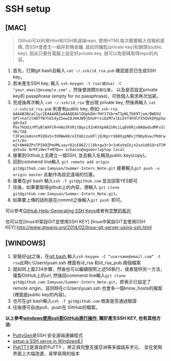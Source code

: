 SSH setup
=========
[MAC]
-----
>Github可以利用Html和SSH來遠端repo, 使用HTML每次都要輸入信箱和密碼, 
>而SSH會產生一組非對稱金鑰, 就如同鑰匙(private key)和鎖頭(public key), 因此只要在電腦上設定好private key, 就可以免密碼取得repo的內容。

1. 首先，打開git bash且輸入 `cat ~/.ssh/id_rsa.pub` 確認是否已生成SSH key。
2. 若未產生SSH key, 輸入 `ssh-keygen -t rsa(或dsa) -C "your_email@example.com"` ，然後會詢問`存取位置`，
以及是否設定private key的 passphrase (empty for no passphrase)，可依個人需求再次加密。
3. 完成後再次輸入 `cat ~/.ssh/id_rsa` 會出現 private key, 然後再輸入 `cat ~/.ssh/id_rsa.pub` 則會有public key, 例如: `ssh-rsa AAAAB3NzaC1yc2EAAAABIwAAAQEAklOUpkDHrfHY17SbrmTIpNLTGK9Tjom/BWDSU
GPl+nafzlHDTYW7hdI4yZ5ew18JH4JW9jbhUFrviQzM7xlELEVf4h9lFX5QVkbPppSwg0cda3
Pbv7kOdJ/MTyBlWXFCR+HAo3FXRitBqxiX1nKhXpHAZsMciLq8V6RjsNAQwdsdMFvSlVK/7XA
t3FaoJoAsncM1Q9x5+3V0Ww68/eIFmb1zuUFljQJKprrX88XypNDvjYNby6vw/Pb0rwert/En
mZ+AW4OZPnTPI89ZPmVMLuayrD2cE86Z/il8b+gw3r3+1nKatmIkjn2so1d01QraTlMqVSsbx
NrRFi9wrf+M7Q== schacon@agadorlaptop.local`
4. 接著到Github上去建立一個SSH, 並且輸入名稱及public key(copy)。
5. 回到commend line輸入 `git remote add origin git@github.com:Iamyuan/Summer-Intern_Note.git` 接著輸入`git push -u origin master` 此動作為設定遠端的位置。
6. 接著在git bash 輸入`ssh -T git@github.com` 並且回答YES即可
6. 往後，如果要取得github上的內容，便輸入 `git clone git@github.com:Iamyuan/Summer-Intern_Note.git`。
7. 如果要上傳的話則是在commit之後輸入`git push `即可。

可以參考[GitHub Help-Generating SSH Keys]或者有[完整的影片]

也可以在[linux中架設GIT並使用SSH KEY]
[linux中架設GIT並使用SSH KEY]:http://www.gtwang.org/2014/02/linux-git-server-using-ssh.html

[GitHub Help-Generating SSH Keys]:https://help.github.com/articles/generating-ssh-keys
[完整的影片]:http://www.youtube.com/watch?v=bBUuHvdROKE


[WINDOWS]
------------


1. 安裝好[git]之後，在[git bash],輸入`ssh-keygen -C “username@email.com” -t rsa`此時c:\Users\yuan\.ssh 裡面有id_rsa 和id_rsa_pub.兩個檔案
2. 就如同上面234步驟，然後也可以繼續按照上述56執行，或者提供另一方法，複製GitHub上的url, 然後回commend line輸入`git clone git@github.com:Iamyuan/Summer-Intern_Note.git`，即表示已設定了remote origin，且同時在c:\Users\yuan\.ssh 也會多一個know_hosts的檔案(裡面是public key的內容)。
3. 也可在git bash輸入`ssh -T git@github.com` 檢查是否通過驗證
1. 往後便可自由pull、push在 GitHub的檔案。

**以上參考[windows使用ssh對GitHub進行操作], 關於產生SSH KEY, 也有其他方法:**
  
 - [PuttyGen]是SSH 安全遠端連線程式
 - [setup a SSH serve in Windows8.1](http://www.youtube.com/watch?v=K1M-QhJAh9E "setup a SSH serve in Windows8.1")
 - [PietTTY]是源自於PuTTY ，修正與完整支援亞洲等多國語系字元、 並在使用界面上大幅改進、易學易用的版本


[PuttyGen]:http://www.ecora.com/ecora/support/putty/puttygen-x86.exe
[git]:http://code.google.com/p/msysgit/downloads/list
[git bash]:http://i.imgur.com/ySLJixK.png
[windows使用ssh對GitHub進行操作]:http://www.dotblogs.com.tw/kirkchen/archive/2013/04/23/use_ssh_to_interact_with_github_in_windows.aspx
[PietTTY]:http://ntu.csie.org/~piaip/pietty/
